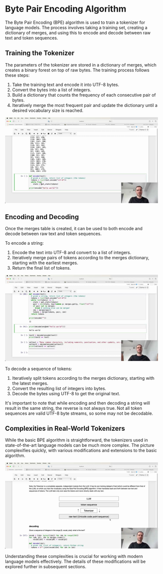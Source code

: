 #  Byte Pair Encoding Algorithm

The Byte Pair Encoding (BPE) algorithm is used to train a tokenizer for language models. The process involves taking a training set, creating a dictionary of merges, and using this to encode and decode between raw text and token sequences.

## Training the Tokenizer

The parameters of the tokenizer are stored in a dictionary of merges, which creates a binary forest on top of raw bytes. The training process follows these steps:

1. Take the training text and encode it into UTF-8 bytes.
2. Convert the bytes into a list of integers.
3. Build a dictionary that counts the frequency of each consecutive pair of bytes.
4. Iteratively merge the most frequent pair and update the dictionary until a desired vocabulary size is reached.

<img src="03021.jpg"/>

## Encoding and Decoding

Once the merges table is created, it can be used to both encode and decode between raw text and token sequences.

To encode a string:

1. Encode the text into UTF-8 and convert to a list of integers.
2. Iteratively merge pairs of tokens according to the merges dictionary, starting with the earliest merges.
3. Return the final list of tokens.

<img src="03381.jpg"/>

To decode a sequence of tokens:

1. Iteratively split tokens according to the merges dictionary, starting with the latest merges.
2. Convert the resulting list of integers into bytes.
3. Decode the bytes using UTF-8 to get the original text.

It's important to note that while encoding and then decoding a string will result in the same string, the reverse is not always true. Not all token sequences are valid UTF-8 byte streams, so some may not be decodable.

## Complexities in Real-World Tokenizers

While the basic BPE algorithm is straightforward, the tokenizers used in state-of-the-art language models can be much more complex. The picture complexifies quickly, with various modifications and extensions to the basic algorithm.

<img src="03441.jpg"/>

Understanding these complexities is crucial for working with modern language models effectively. The details of these modifications will be explored further in subsequent sections.